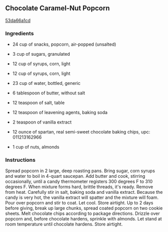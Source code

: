 ## Chocolate Caramel-Nut Popcorn

[53da66a1cd](http://www.food.com/recipe/chocolate-caramel-nut-popcorn-192975)

### Ingredients

 - 24 cup of snacks, popcorn, air-popped (unsalted)

 - 3 cup of sugars, granulated

 - 12 cup of syrups, corn, light

 - 12 cup of syrups, corn, light

 - 23 cup of water, bottled, generic

 - 6 tablespoon of butter, without salt

 - 12 teaspoon of salt, table

 - 12 teaspoon of leavening agents, baking soda

 - 2 teaspoon of vanilla extract

 - 12 ounce of spartan, real semi-sweet chocolate baking chips, upc: 011213162966

 - 1 cup of nuts, almonds

### Instructions

Spread popcorn in 2 large, deep roasting pans. Bring sugar, corn syrups and water to boil in 4-quart saucepan. Add butter and cook, stirring occasionally, until a candy thermometer registers 300 degrees F to 310 degrees F. When mixture forms hard, brittle threads, it's ready. Remove from heat. Carefully stir in salt, baking soda and vanilla extract. Because the candy is very hot, the vanilla extract will spatter and the mixture will foam. Pour over popcorn and stir to coat. Let cool. Store airtight. Up to 2 days before giving, break up large chunks, spread coated popcorn on two cookie sheets. Melt chocolate chips according to package directions. Drizzle over popcorn and, before chocolate hardens, sprinkle with almonds. Let stand at room temperature until chocolate hardens. Store airtight.